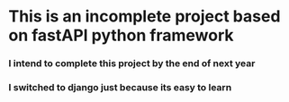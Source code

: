 # This is an incomplete project based on fastAPI python framework

### I intend to complete this project by the end of next year
### I switched to django just because its easy to learn 
